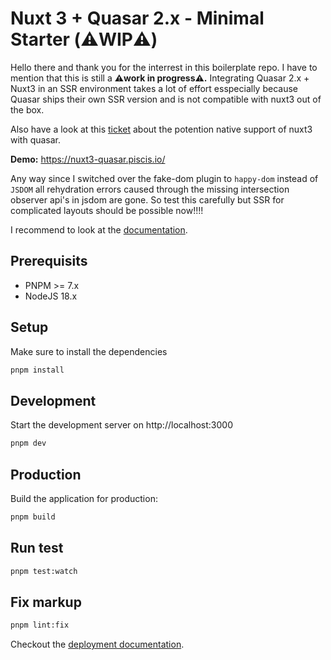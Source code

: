 # Nuxt 3 + Quasar 2.x - Minimal Starter (⚠️WIP⚠️)

Hello there and thank you for the interrest in this boilerplate repo. I have to mention that this is still a **⚠️work in progress⚠️.** Integrating Quasar 2.x + Nuxt3 in an SSR environment takes a lot of effort esspecially because Quasar ships their own SSR version and is not compatible with nuxt3 out of the box.

Also have a look at this [ticket](https://github.com/quasarframework/quasar/issues/11165) about the potention native support of nuxt3 with quasar.

**Demo:** https://nuxt3-quasar.piscis.io/

Any way since I switched over the fake-dom plugin to `happy-dom` instead of `JSDOM` all rehydration errors caused through the missing intersection observer api's in jsdom are gone. So test this carefully but SSR for complicated layouts should be possible now!!!!

I recommend to look at the [documentation](https://v3.nuxtjs.org).

## Prerequisits

- PNPM >= 7.x
- NodeJS 18.x

## Setup

Make sure to install the dependencies

```bash
pnpm install
```

## Development

Start the development server on http://localhost:3000

```bash
pnpm dev
```

## Production

Build the application for production:

```bash
pnpm build
```

## Run test

```bash
pnpm test:watch
```

## Fix markup

```bash
pnpm lint:fix
```

Checkout the [deployment documentation](https://v3.nuxtjs.org/docs/deployment).
